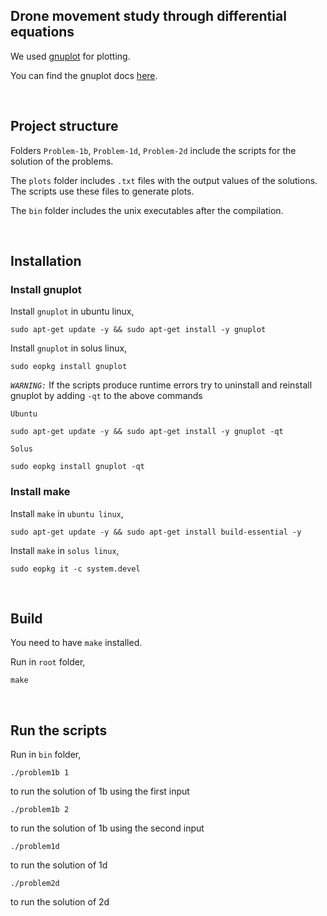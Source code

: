 ## Drone movement study through differential equations

We used [gnuplot](http://www.gnuplot.info) for plotting.

You can find the gnuplot docs [here](http://www.gnuplot.info/docs_5.4/Gnuplot_5_4.pdf).

<br>

## Project structure
Folders `Problem-1b`, `Problem-1d`, `Problem-2d` include the scripts for the solution of the problems.

The `plots` folder includes  `.txt` files with the output values of the solutions. The scripts use these files to generate plots.

The `bin` folder includes the unix executables after the compilation.

<br>

## Installation

### Install gnuplot
Install  `gnuplot` in ubuntu linux,
~~~~
sudo apt-get update -y && sudo apt-get install -y gnuplot
~~~~

Install  `gnuplot` in solus linux,
~~~~
sudo eopkg install gnuplot
~~~~

*`WARNING:`* If the scripts produce runtime errors try to uninstall and reinstall gnuplot by adding `-qt` to the above commands

`Ubuntu`
~~~~
sudo apt-get update -y && sudo apt-get install -y gnuplot -qt
~~~~

`Solus`
~~~~
sudo eopkg install gnuplot -qt
~~~~

### Install make
Install  `make` in `ubuntu linux`,
~~~~
sudo apt-get update -y && sudo apt-get install build-essential -y
~~~~

Install  `make` in `solus linux`,
~~~~
sudo eopkg it -c system.devel 
~~~~

<br>

## Build

You need to have  `make` installed.

Run in `root` folder,
~~~~
make
~~~~

<br>

## Run the scripts
Run in `bin` folder,
~~~~
./problem1b 1
~~~~
to run the solution of 1b using the first input

~~~~
./problem1b 2
~~~~
to run the solution of 1b using the second input

~~~~
./problem1d
~~~~
to run the solution of 1d

~~~~
./problem2d
~~~~
to run the solution of 2d
